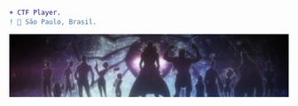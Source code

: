 
#                                                                    



```diff
+ CTF Player.
! 📍 São Paulo, Brasil.
```
![preview](troupe.jpg)











 
